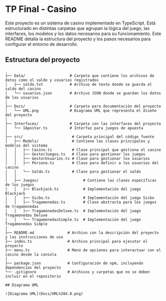 # TP Final - Casino

Este proyecto es un sistema de casino implementado en TypeScript. Está estructurado en distintas carpetas que agrupan la lógica del juego, las interfaces, los modelos y los datos necesarios para su funcionamiento. Este README detalla la estructura del proyecto y los pasos necesarios para configurar el entorno de desarrollo.

## Estructura del proyecto

```plaintext
.
├── Data/                    # Carpeta que contiene los archivos de datos como el saldo y usuarios registrados
│   ├── saldo.txt            # Archivo de texto donde se guarda el saldo del casino
│   └── usuarios.json        # Archivo JSON donde se guardan los datos de los usuarios
│
├── Docs/                    # Carpeta para documentación del proyecto
│   └── UML.png              # Diagrama UML que representa el diseño del proyecto
│
├── Interfaces/              # Carpeta con las interfaces del proyecto
│   └── IApostar.ts          # Interfaz para juegos de apuesta
│
├── src/                      # Carpeta principal del código fuente
│   ├── Models/               # Contiene las clases principales y modelos del sistema
│   │   ├── Casino.ts         # Clase principal que gestiona el casino
│   │   ├── GestorJuegos.ts   # Clase para gestionar los juegos
│   │   ├── GestorUsuarios.ts # Clase para gestionar los usuarios
│   │   ├── Persona.ts        # Clase para definir a los usuarios del casino
│   │   └── Saldo.ts          # Clase para gestionar el saldo
│   │
│   ├── Juegos/                    # Contiene las clases específicas de los juegos
│   │   ├── Blackjack.ts           # Implementación del juego Blackjack
│   │   ├── Sicbo.ts               # Implementación del juego Sicbo
│   │   ├── Tragamonedas.ts        # Clase abstracta para los juegos de tragamonedas
│   │   ├── TragamonedasDeluxe.ts  # Implementación del juego Tragamonedas Deluxe
│   │   └── TragamonedasSimple.ts  # Implementación del juego Tragamonedas Simple
│
├── README.md               # Archivo con la descripción del proyecto y las instrucciones de uso
├── index.ts                # Archivo principal para ejecutar el proyecto
├── menu.ts                 # Menú de opciones para interactuar con el casino desde la consola
│
├── package.json            # Configuración de npm, incluyendo dependencias del proyecto
└── .gitignore              # Archivos y carpetas que no se deben incluir en el repositorio

## Diagrama UML

![Diagrama UML](Docs/UML%204.0.png)








